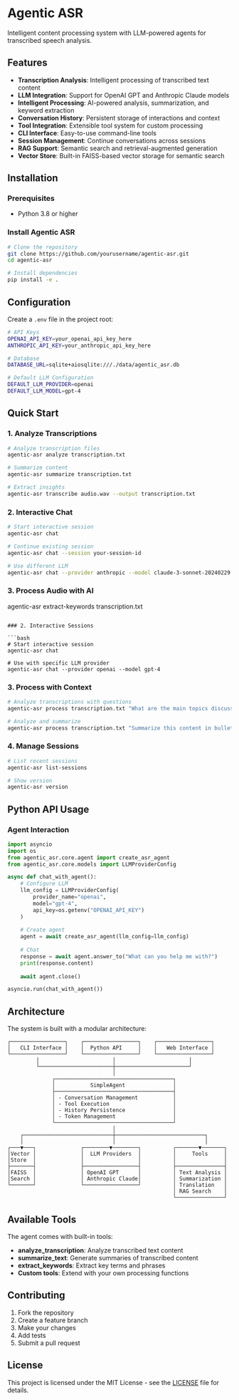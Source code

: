# Agentic ASR

Intelligent content processing system with LLM-powered agents for transcribed speech analysis.

## Features

- **Transcription Analysis**: Intelligent processing of transcribed text content
- **LLM Integration**: Support for OpenAI GPT and Anthropic Claude models
- **Intelligent Processing**: AI-powered analysis, summarization, and keyword extraction
- **Conversation History**: Persistent storage of interactions and context
- **Tool Integration**: Extensible tool system for custom processing
- **CLI Interface**: Easy-to-use command-line tools
- **Session Management**: Continue conversations across sessions
- **RAG Support**: Semantic search and retrieval-augmented generation
- **Vector Store**: Built-in FAISS-based vector storage for semantic search

## Installation

### Prerequisites

- Python 3.8 or higher

### Install Agentic ASR

```bash
# Clone the repository
git clone https://github.com/yourusername/agentic-asr.git
cd agentic-asr

# Install dependencies
pip install -e .
```

## Configuration

Create a `.env` file in the project root:

```bash
# API Keys
OPENAI_API_KEY=your_openai_api_key_here
ANTHROPIC_API_KEY=your_anthropic_api_key_here

# Database
DATABASE_URL=sqlite+aiosqlite:///./data/agentic_asr.db

# Default LLM Configuration
DEFAULT_LLM_PROVIDER=openai
DEFAULT_LLM_MODEL=gpt-4
```

## Quick Start

### 1. Analyze Transcriptions

```bash
# Analyze transcription files
agentic-asr analyze transcription.txt

# Summarize content
agentic-asr summarize transcription.txt

# Extract insights
agentic-asr transcribe audio.wav --output transcription.txt
```

### 2. Interactive Chat

```bash
# Start interactive session
agentic-asr chat

# Continue existing session
agentic-asr chat --session your-session-id

# Use different LLM
agentic-asr chat --provider anthropic --model claude-3-sonnet-20240229
```

### 3. Process Audio with AI
agentic-asr extract-keywords transcription.txt
```

### 2. Interactive Sessions

```bash
# Start interactive session
agentic-asr chat

# Use with specific LLM provider
agentic-asr chat --provider openai --model gpt-4
```

### 3. Process with Context

```bash
# Analyze transcriptions with questions
agentic-asr process transcription.txt "What are the main topics discussed?"

# Analyze and summarize
agentic-asr process transcription.txt "Summarize this content in bullet points"
```

### 4. Manage Sessions

```bash
# List recent sessions
agentic-asr list-sessions

# Show version
agentic-asr version
```

## Python API Usage

### Agent Interaction

```python
import asyncio
import os
from agentic_asr.core.agent import create_asr_agent
from agentic_asr.core.models import LLMProviderConfig

async def chat_with_agent():
    # Configure LLM
    llm_config = LLMProviderConfig(
        provider_name="openai",
        model="gpt-4",
        api_key=os.getenv("OPENAI_API_KEY")
    )
    
    # Create agent
    agent = await create_asr_agent(llm_config=llm_config)
    
    # Chat
    response = await agent.answer_to("What can you help me with?")
    print(response.content)
    
    await agent.close()

asyncio.run(chat_with_agent())
```

## Architecture

The system is built with a modular architecture:

```
┌─────────────────┐    ┌─────────────────┐    ┌─────────────────┐
│   CLI Interface │    │  Python API     │    │   Web Interface │
└─────────────────┘    └─────────────────┘    └─────────────────┘
         │                       │                       │
         └───────────────────────┼───────────────────────┘
                                 │
              ┌─────────────────────────────────────┐
              │           SimpleAgent               │
              ├─────────────────────────────────────┤
              │ - Conversation Management           │
              │ - Tool Execution                    │
              │ - History Persistence               │
              │ - Token Management                  │
              └─────────────────────────────────────┘
                                 │
    ┌────────────────────────────┼────────────────────────────┐
    │                            │                            │
┌───▼───┐              ┌────────▼────────┐          ┌───────▼───────┐
│Vector │              │  LLM Providers  │          │     Tools     │
│Store  │              │                 │          │               │
├───────┤              ├─────────────────┤          ├───────────────┤
│FAISS  │              │ OpenAI GPT      │          │ Text Analysis │
│Search │              │ Anthropic Claude│          │ Summarization │
└───────┘              └─────────────────┘          │ Translation   │
                                                    │ RAG Search    │
                                                    └───────────────┘
```

## Available Tools

The agent comes with built-in tools:

- **analyze_transcription**: Analyze transcribed text content
- **summarize_text**: Generate summaries of transcribed content
- **extract_keywords**: Extract key terms and phrases
- **Custom tools**: Extend with your own processing functions

## Contributing

1. Fork the repository
2. Create a feature branch
3. Make your changes
4. Add tests
5. Submit a pull request

## License

This project is licensed under the MIT License - see the [LICENSE](LICENSE) file for details.
